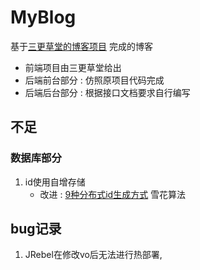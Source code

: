 # MyBlog
基于[三更草堂的博客项目](https://www.bilibili.com/video/BV1hq4y1F7zk) 完成的博客
- 前端项目由三更草堂给出
- 后端前台部分 : 仿照原项目代码完成
- 后端后台部分 : 根据接口文档要求自行编写

## 不足
### 数据库部分
1. id使用自增存储
    - 改进 : [9种分布式id生成方式](https://zhuanlan.zhihu.com/p/152179727) 雪花算法

## bug记录
1. JRebel在修改vo后无法进行热部署, 